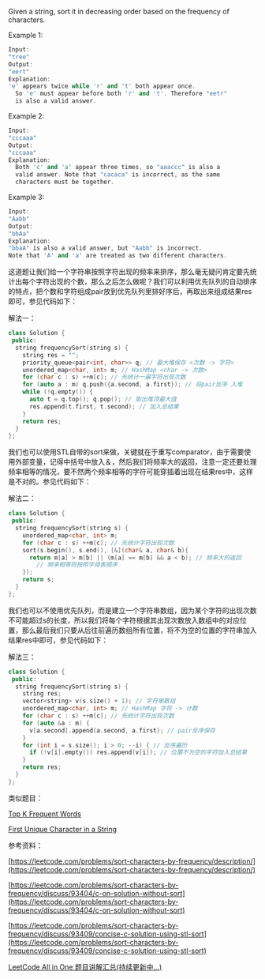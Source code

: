 Given a string, sort it in decreasing order based on the frequency of characters.

Example 1:

```cpp
Input:
"tree"
Output:
"eert"
Explanation:
'e' appears twice while 'r' and 't' both appear once.
  So 'e' must appear before both 'r' and 't'. Therefore "eetr"
  is also a valid answer.
```

Example 2:

```cpp
Input:
"cccaaa"
Output:
"cccaaa"
Explanation:
  Both 'c' and 'a' appear three times, so "aaaccc" is also a
  valid answer. Note that "cacaca" is incorrect, as the same
  characters must be together.
```

Example 3:

```cpp
Input:
"Aabb"
Output:
"bbAa"
Explanation:
"bbaA" is also a valid answer, but "Aabb" is incorrect.
Note that 'A' and 'a' are treated as two different characters.
```

这道题让我们给一个字符串按照字符出现的频率来排序，那么毫无疑问肯定要先统计出每个字符出现的个数，那么之后怎么做呢？我们可以利用优先队列的自动排序的特点，把个数和字符组成pair放到优先队列里排好序后，再取出来组成结果res即可，参见代码如下：

解法一：

```cpp
class Solution {
 public:
  string frequencySort(string s) {
    string res = "";
    priority_queue<pair<int, char>> q; // 最大堆保存 <次数 -> 字符>
    unordered_map<char, int> m; // HashMap <char -> 次数>
    for (char c : s) ++m[c]; // 先统计一遍字符出现次数
    for (auto a : m) q.push({a.second, a.first}); // 将pair反序 入堆
    while (!q.empty()) {
      auto t = q.top(); q.pop(); // 取出堆顶最大值
      res.append(t.first, t.second); // 加入总结果
    }
    return res;
  }
};
```

我们也可以使用STL自带的sort来做，关键就在于重写comparator，由于需要使用外部变量，记得中括号中放入＆，然后我们将频率大的返回，注意一定还要处理频率相等的情况，要不然两个频率相等的字符可能穿插着出现在结果res中，这样是不对的。参见代码如下：

解法二：

```cpp
class Solution {
 public:
  string frequencySort(string s) {
    unordered_map<char, int> m;
    for (char c : s) ++m[c]; // 先统计字符出现次数
    sort(s.begin(), s.end(), [&](char& a, char& b){
      return m[a] > m[b] || (m[a] == m[b] && a < b); // 频率大的返回
        // 频率相等则按照字母表顺序
    });
    return s;
  }
};
```

我们也可以不使用优先队列，而是建立一个字符串数组，因为某个字符的出现次数不可能超过s的长度，所以我们将每个字符根据其出现次数放入数组中的对应位置，那么最后我们只要从后往前遍历数组所有位置，将不为空的位置的字符串加入结果res中即可，参见代码如下：

解法三：

```cpp
class Solution {
 public:
  string frequencySort(string s) {
    string res;
    vector<string> v(s.size() + 1); // 字符串数组
    unordered_map<char, int> m; // HashMap 字符 -> 计数
    for (char c : s) ++m[c]; // 先统计字符出现次数
    for (auto &a : m) {
      v[a.second].append(a.second, a.first); // pair反序保存
    }
    for (int i = s.size(); i > 0; --i) { // 反序遍历
      if (!v[i].empty()) res.append(v[i]); // 位置不为空的字符加入总结果
    }
    return res;
  }
};
```

类似题目：

[Top K Frequent Words](http://www.cnblogs.com/grandyang/p/7689927.html)

[First Unique Character in a String](http://www.cnblogs.com/grandyang/p/5802109.html)

参考资料：

[https://leetcode.com/problems/sort-characters-by-frequency/description/](https://leetcode.com/problems/sort-characters-by-frequency/description/)

[https://leetcode.com/problems/sort-characters-by-frequency/discuss/93404/c-on-solution-without-sort](https://leetcode.com/problems/sort-characters-by-frequency/discuss/93404/c-on-solution-without-sort)

[https://leetcode.com/problems/sort-characters-by-frequency/discuss/93409/concise-c-solution-using-stl-sort](https://leetcode.com/problems/sort-characters-by-frequency/discuss/93409/concise-c-solution-using-stl-sort)

[LeetCode All in One 题目讲解汇总(持续更新中...)](http://www.cnblogs.com/grandyang/p/4606334.html)
